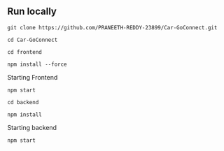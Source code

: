 ## Run locally

``` 
git clone https://github.com/PRANEETH-REDDY-23899/Car-GoConnect.git

```

```
cd Car-GoConnect
```

```
cd frontend
```

```
npm install --force
```

Starting Frontend 
```
npm start
```

```
cd backend
```

```
npm install 
```

Starting backend
```
npm start

```
